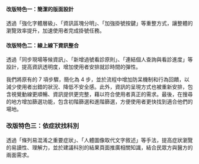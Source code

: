 <div class="macbook-wrapper">
  <macbook fill="/projects/tpech/contentdesign_design1_1080.mp4">
</div>

#### **改版特色一：簡潔的版面設計**
透過「強化字體層級」、「資訊區塊分明」、「加強掛號按鍵」等重整方式，讓整體的瀏覽效率提升，加速使用者完成掛號任務。

<div class="macbook-wrapper">
  <macbook fill="/projects/tpech/contentdesign_design2.jpg">
</div>

#### **改版特色二：線上線下資訊整合**
透過「同步現場等候資訊」、「新增過號看診原則」、「連結個人查詢與看診進度」等設計，提高資訊透明度，增加使用者安排就診時間的彈性。

我們將原有的 7 項步驟，簡化為 4 步，並於流程中增加防呆機制和行為回饋，以減少使用者出錯的狀況、降低不安全感。此外，資訊的呈現方式也被重新安排，包含視覺動線更順暢、資訊提供更完整，藉以符合使用者真正的需求。最後，在搜尋的地方增加篩選功能，包含初階篩選和進階篩選，方便使用者更快找到適合他們的場地。

<div class="macbook-wrapper">
  <macbook fill="/projects/tpech/contentdesign_design3.jpg">
</div>

### **改版特色三：依症狀找科別**
透過「條列易混淆之重要症狀」、「人體圖像取代文字敘述」等手法，提高症狀瀏覽的易讀性、理解力，並於建議科別的結果頁面推廣相關知識，結合民眾方與醫方的兩面需求。


